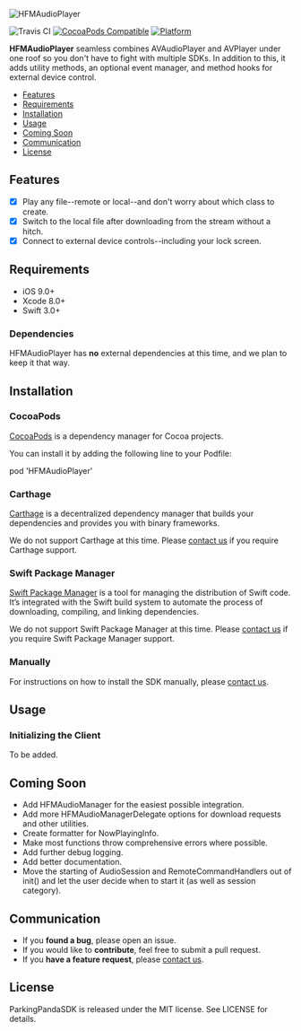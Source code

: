 ![HFMAudioPlayer](https://firebasestorage.googleapis.com/v0/b/harpfm-71ead.appspot.com/o/HFMAudioPlayerBanner.png?alt=media&token=e1622373-2cb4-4bab-acb5-93cb9b87d4b6)

![Travis CI](https://travis-ci.org/HarpFM/HFMAudioPlayer.svg?branch=master)
[![CocoaPods Compatible](https://img.shields.io/cocoapods/v/HFMAudioPlayer.svg)](https://cocoapods.org/pods/HFMAudioPlayer)
[![Platform](https://img.shields.io/cocoapods/p/HFMAudioPlayer.svg)](http://cocoadocs.org/docsets/HFMAudioPlayer)

**HFMAudioPlayer** seamless combines AVAudioPlayer and AVPlayer under one roof so you don't have to fight with multiple SDKs. In addition to this, it adds utility methods, an optional event manager, and method hooks for external device control.

- [Features](#features)
- [Requirements](#requirements)
- [Installation](#installation)
- [Usage](#usage)
- [Coming Soon](#coming-soon)
- [Communication](#communication)
- [License](#license)

## Features

- [x] Play any file--remote or local--and don't worry about which class to create.
- [x] Switch to the local file after downloading from the stream without a hitch.
- [x] Connect to external device controls--including your lock screen.

## Requirements

- iOS 9.0+
- Xcode 8.0+
- Swift 3.0+

### Dependencies

HFMAudioPlayer has **no** external dependencies at this time, and we plan to keep it that way.

## Installation

### CocoaPods

[CocoaPods](http://cocoapods.org) is a dependency manager for Cocoa projects. 

You can install it by adding the following line to your Podfile:

pod 'HFMAudioPlayer'

### Carthage

[Carthage](https://github.com/Carthage/Carthage) is a decentralized dependency manager that builds your dependencies and provides you with binary frameworks.

We do not support Carthage at this time. Please [contact us](mailto:brian@harp.fm) if you require Carthage support.

### Swift Package Manager

[Swift Package Manager](https://swift.org/package-manager/) is a tool for managing the distribution of Swift code. It’s integrated with the Swift build system to automate the process of downloading, compiling, and linking dependencies.

We do not support Swift Package Manager at this time. Please [contact us](mailto:brian@harp.fm) if you require Swift Package Manager support.

### Manually

For instructions on how to install the SDK manually, please [contact us](mailto:brian@harp.fm).

## Usage

### Initializing the Client

To be added.

## Coming Soon

- Add HFMAudioManager for the easiest possible integration.
- Add more HFMAudioManagerDelegate options for download requests and other utilities.
- Create formatter for NowPlayingInfo.
- Make most functions throw comprehensive errors where possible.
- Add further debug logging.
- Add better documentation.
- Move the starting of AudioSession and RemoteCommandHandlers out of init() and let the user decide when to start it (as well as session category).

## Communication

- If you **found a bug**, please open an issue.
- If you would like to **contribute**, feel free to submit a pull request.
- If you **have a feature request**, please [contact us](mailto:brian@harp.fm).

## License

ParkingPandaSDK is released under the MIT license. See LICENSE for details.

